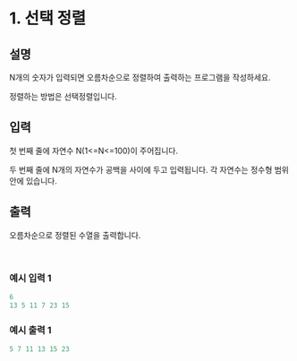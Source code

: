 # 1. 선택 정렬

## 설명

N개의 숫자가 입력되면 오름차순으로 정렬하여 출력하는 프로그램을 작성하세요.

정렬하는 방법은 선택정렬입니다.

## 입력

첫 번째 줄에 자연수 N(1<=N<=100)이 주어집니다.

두 번째 줄에 N개의 자연수가 공백을 사이에 두고 입력됩니다. 각 자연수는 정수형 범위 안에 있습니다.

## 출력

오름차순으로 정렬된 수열을 출력합니다.

<br>

### 예시 입력 1

```java
6
13 5 11 7 23 15
```

### 예시 출력 1

```java
5 7 11 13 15 23
```